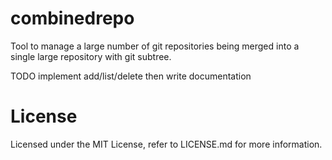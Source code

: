 # combinedrepo
Tool to manage a large number of git repositories being merged into a single large repository with git subtree.

TODO implement add/list/delete then write documentation

# License
Licensed under the MIT License, refer to LICENSE.md for more information.
